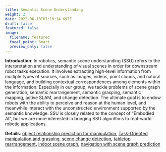 ```yaml
---
title: Semantic Scene Understanding
weight: 2
date: 2022-06-18T07:10:14.697Z
draft: false
featured: false
image:
  filename: featured
  focal_point: Smart
  preview_only: false
---
```

**Introduction**: In robotics, semantic scene understanding (SSU) refers to the interpretation and understanding of visual scenes in order for downstream robot tasks execution. It involves extracting high-level information from multiple types of sources, such as images, videos, point clouds, and natural language, and building contextual correspondences among elements within the information. Especially in our group, we tackle problems of scene graph generation, semantic rearrangement, semantic grasping, semantic mapping, active SLAM, and change detection. The ultimate goal is to endow robots with the ability to perceive and reason at the human level, and meanwhile interact with the unconstructed environment supported by the semantic knowledge. SSU is closely related to the concept of “Embodied AI”, but we are more interested in bringing SSU algorithms to real-world robotic applications. 

**Details**: [object relationship prediction for manipulation](/RCV-Lab.github.io/authors/chao_tang), [Task-Oriented manipulation and grasping](/RCV-Lab.github.io/authors/chao_tang), [scene change detection](/RCV-Lab.github.io/authors/jiamin_zheng)**,** [tabletop rearrangement](/RCV-Lab.github.io/authors/dehao_huang)**,** [indoor scene graph](/RCV-Lab.github.io/authors/wenqi_ge)**,** [navigation with scene graph prediction](/RCV-Lab.github.io/authors/zijun_lin)